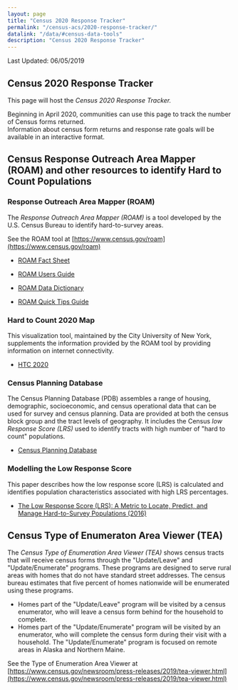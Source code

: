 ```yaml
---
layout: page
title: "Census 2020 Response Tracker"
permalink: "/census-acs/2020-response-tracker/"
datalink: "/data/#census-data-tools"
description: "Census 2020 Response Tracker"
---
```


Last Updated: 06/05/2019

## Census 2020 Response Tracker<br>
 
 This page will host the *Census 2020 Response Tracker.*
 
 Beginning in April 2020, communities can use this page to track the number of Census forms returned.  
 Information about census form returns and response rate goals will be available in an interactive format.
 
## Census Response Outreach Area Mapper (ROAM) and other resources to identify Hard to Count Populations
 
###  Response Outreach Area Mapper (ROAM)

 The *Response Outreach Area Mapper (ROAM)* is a tool developed by the U.S. Census Bureau to identify hard-to-survey areas.
 
 See the ROAM tool at [https://www.census.gov/roam](https://www.census.gov/roam)
 
 * [ROAM Fact Sheet](https://www2.census.gov/geo/pdfs/maps-data/maps/roam/ROAM_Flyer.pdf)
 
 * [ROAM Users Guide](https://www2.census.gov/geo/pdfs/maps-data/maps/roam/ROAM_User_Guide.pdf)
 
*  [ROAM Data Dictionary](https://www2.census.gov/geo/pdfs/maps-data/maps/roam/ROAM_Data_Dictionary.pdf)

* [ROAM Quick Tips Guide](https://www2.census.gov/geo/pdfs/maps-data/maps/roam/ROAM_Quick_Tips.pdf)

### Hard to Count 2020 Map

This visualization tool, maintained by the City University of New York, supplements the information provided by the ROAM tool by providing information on internet connectivity.

* [HTC 2020](https://www.censushardtocountmaps2020.us/)


### Census Planning Database
 
The Census Planning Database (PDB) assembles a range of housing, demographic, socioeconomic, and census operational data that can be used for survey and census planning. Data are provided at both the census block group and the tract levels of geography.  It includes the Census *low Response Score (LRS)* used to identify tracts with high number of "hard to count" populations.

*  [Census Planning Database](https://www.census.gov/research/data/planning_database/)

### Modelling the Low Response Score  
This paper describes how the low response score (LRS) is calculated and identifies population characteristics associated with high LRS percentages.

* [The Low Response Score (LRS): A Metric to Locate, Predict, and Manage Hard-to-Survey Populations (2016)](https://academic.oup.com/poq/article/81/1/144/2649123?guestAccessKey=b8ecff7b-e929-400d-a35c-6a434a094fd0)


 
## Census Type of Enumeraton Area Viewer (TEA)<br>
 
 The *Census Type of Enumeration Area Viewer (TEA)* shows census tracts that will receive census forms through the "Update/Leave" and "Update/Enumerate" programs. These programs are designed to serve rural areas with homes that do not have standard street addresses. The census bureau estimates that five percent of  homes nationwide will be enumerated using these programs. 
 
- Homes part of the "Update/Leave" program will be visited by a census enumerator, who will leave a census form behind for the household to complete. 
- Homes part of the "Update/Enumerate" program will be visited by an enumerator, who will complete the census form during their visit with a household.  The "Update/Enumerate" program is focused on remote areas in Alaska and Northern Maine. 
 
See the Type of Enumeration Area Viewer at [https://www.census.gov/newsroom/press-releases/2019/tea-viewer.html](https://www.census.gov/newsroom/press-releases/2019/tea-viewer.html)
 
